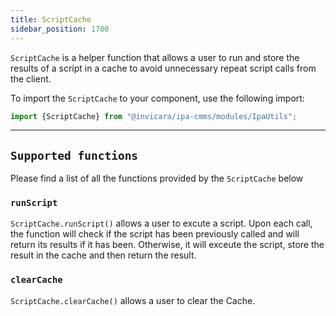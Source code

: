 ```yaml
---
title: ScriptCache
sidebar_position: 1700
---
```


`ScriptCache` is a helper function that allows a user to run and store the results of a script in a cache to avoid unnecessary repeat script calls from the client. 

To import the `ScriptCache` to your component, use the following import:

```jsx
import {ScriptCache} from "@invicara/ipa-cmms/modules/IpaUtils";
```

---

## `Supported functions`

Please find a list of all the functions provided by the `ScriptCache` below

### `runScript`
`ScriptCache.runScript()` allows a user to excute a script. Upon each call, the function will check if the script has been previously called and will return its results if it has been. Otherwise, it will exceute the script, store the result in the cache and then return the result.


### `clearCache`

`ScriptCache.clearCache()` allows a user to clear the Cache.